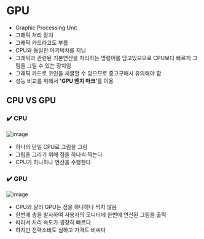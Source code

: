 # GPU

- Graphic Processing Unit
- 그래픽 처리 장치
- 그래픽 카드라고도 부름
- CPU와 동일한 아키텍처를 지님
- 그래픽과 관련된 기본연산을 처리하는 명령어를 담고있으므로 CPU보다 빠르게 그림을 그릴 수 있는 장치임
- 그래픽 카드로 코인을 채굴할 수 있으므로 중고구매시 유의해야 함
- 성능 비교를 위해서 <b>'GPU 벤치 마크'</b>를 이용


## CPU VS GPU

### ✔️ CPU
![image](https://user-images.githubusercontent.com/68424403/182750543-f4fc6ab3-b355-4071-8742-ab5a9a28b7ff.png)

- 하나의 단일 CPU로 그림을 그림 
- 그림을 그리기 위해 점을 하나씩 찍는다
- CPU가 하나하나 연산을 수행한다


### ✔️ GPU

![image](https://user-images.githubusercontent.com/68424403/182750642-e98dd0d9-7fd7-45a8-8e42-08147e296c51.png)

- CPU와 달리 GPU는 점을 하나하나 찍지 않음
- 한번에 총을 발사하여 사용자의 모니터에 한번에 연산된 그림을 출력
- 따라서 처리 속도가 굉장히 빠르다
- 하지만 전력소비도 심하고 가격도 비싸다
